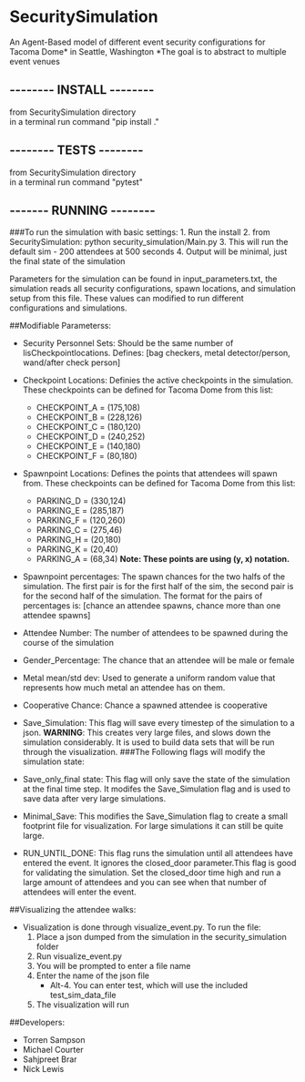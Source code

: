 # SecuritySimulation
An Agent-Based model of different event security configurations for Tacoma Dome* in Seattle, Washington
*The goal is to abstract to multiple event venues

## -------- INSTALL --------  
from SecuritySimulation directory  
in a terminal run command "pip install ."   

## -------- TESTS --------  
from SecuritySimulation directory  
in a terminal run command "pytest"

## ------- RUNNING --------
###To run the simulation with basic settings:
    1. Run the install
    2. from SecuritySimulation: python security_simulation/Main.py
    3. This will run the default sim - 200 attendees at 500 seconds
    4. Output will be minimal, just the final state of the simulation

Parameters for the simulation can be found in input_parameters.txt, 
the simulation reads all security configurations, spawn locations, and
simulation setup from this file. These values can modified to run different
configurations and simulations.

##Modifiable Parameterss:
* Security Personnel Sets: Should be the same number of lisCheckpointlocations. Defines: [bag checkers, metal detector/person, wand/after check person]

* Checkpoint Locations: Definies the active checkpoints in the simulation. These checkpoints can be defined for Tacoma Dome from this list:
    * CHECKPOINT_A = (175,108)
    * CHECKPOINT_B = (228,126)
    * CHECKPOINT_C = (180,120)
    * CHECKPOINT_D = (240,252)
    * CHECKPOINT_E = (140,180)
    * CHECKPOINT_F = (80,180)
* Spawnpoint Locations: Defines the points that attendees will spawn from. These checkpoints can be defined for Tacoma Dome from this list:
    * PARKING_D = (330,124)
    * PARKING_E = (285,187)
    * PARKING_F = (120,260)
    * PARKING_C = (275,46)
    * PARKING_H = (20,180)
    * PARKING_K = (20,40)
    * PARKING_A = (68,34)
    **Note: These points are using (y, x) notation.**
* Spawnpoint percentages: The spawn chances for the two halfs of the simulation. The first pair is for the first half of the sim, the second pair is for the second half of the simulation. The format for the pairs of percentages is: [chance an attendee spawns, chance more than one attendee spawns]
* Attendee Number: The number of attendees to be spawned during the course of the simulation
* Gender_Percentage: The chance that an attendee will be male or female
* Metal mean/std dev: Used to generate a uniform random value that represents how much metal an attendee has on them. 
* Cooperative Chance: Chance a spawned attendee is cooperative
* Save_Simulation: This flag will save every timestep of the simulation to a json. 
    **WARNING**: This creates very large files, and slows down the simulation considerably. It is used to build data sets that will be run through the visualization. 
###The Following flags will modify the simulation state:
* Save_only_final state: This flag will only save the state of the simulation at the final time step. It modifes the Save_Simulation flag and is used to save data after very large simulations. 
* Minimal_Save: This modifies the Save_Simulation flag to create a small footprint file for visualization. For large simulations it can still be quite large.
* RUN_UNTIL_DONE: This flag runs the simulation until all attendees have entered the event. It ignores the closed_door parameter.This flag is good for validating the simulation. Set the closed_door time high and run a large amount of attendees and you can see when that number of attendees will enter the event.
        
##Visualizing the attendee walks:
* Visualization is done through visualize_event.py. To run the file:
    1. Place a json dumped from the simulation in the security_simulation folder
    2. Run visualize_event.py
    3. You will be prompted to enter a file name
    4. Enter the name of the json file 
        *  Alt-4. You can enter test, which will use the included test_sim_data_file
    5. The visualization will run


        
##Developers:
* Torren Sampson
* Michael Courter
* Sahjpreet Brar
* Nick Lewis